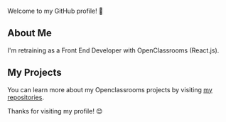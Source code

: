 Welcome to my GitHub profile! 👋


## About Me

I'm retraining as a Front End Developer with OpenClassrooms (React.js).

## My Projects

You can learn more about my Openclassrooms projects by visiting [my repositories](https://github.com/ssaili?tab=repositories).


Thanks for visiting my profile! 😊

